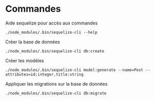 # Commandes

Aide sequelize pour accès aux commandes

```
./node_modules/.bin/sequelize-cli --help
```

Créer la base de données

```
./node_modules/.bin/sequelize-cli db:create
```

Créer les modèles

```
./node_modules/.bin/sequelize-cli model:generate --name=Post --attributes=id:integer,title:string
```

Appliquer les migrations sur la base de données

```
./node_modules/.bin/sequelize-cli db:migrate
```
